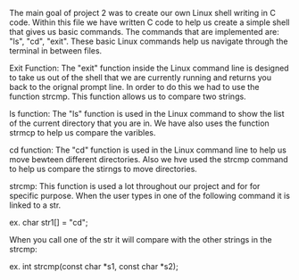 The main goal of project 2 was to create our own Linux shell writing in C code. Within this file we have written C code to help us create a simple shell that gives us basic commands. The commands that are implemented are: "ls", "cd", "exit". These basic Linux commands help us navigate through the terminal in between files.

Exit Function:
The "exit" function inside the Linux command line is designed to take us out of the shell that we are currently running and returns you back to the orignal prompt line. In order to do this we had to use the function strcmp. This function allows us to compare two strings. 

ls function:
The "ls" function is used in the Linux command to show the list of the current directory that you are in. We have also uses the function strmcp to help us compare the varibles. 

cd function: 
The "cd" function is used in the Linux command line to help us move bewteen different directories. Also we hve used the strcmp command to help us compare the stirngs to move directories. 

strcmp:
This function is used a lot throughout our project and for for specific purpose. When the user types in one of the following command it is linked to a str.

ex. char str1[] = "cd";

When you call one of the str it will compare with the other strings in the strcmp:

ex. int strcmp(const char *s1, const char *s2);

